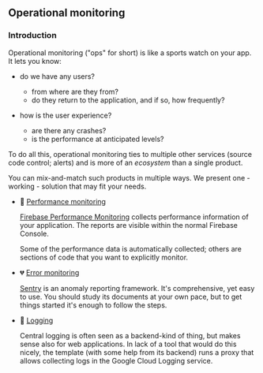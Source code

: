 ## Operational monitoring

### Introduction 

Operational monitoring ("ops" for short) is like a sports watch on your app. It lets you know:

- do we have any users?
   - from where are they from?
   - do they return to the application, and if so, how frequently?

- how is the user experience?
   - are there any crashes?
   - is the performance at anticipated levels? 

To do all this, operational monitoring ties to multiple other services (source code control; alerts) and is more of an *ecosystem* than a single product.

You can mix-and-match such products in multiple ways. We present one - working - solution that may fit your needs.

- 🚀 [Performance monitoring](./README.1-perf.md)

   [Firebase Performance Monitoring](https://firebase.google.com/docs/perf-mon) collects performance information of your application. The reports are visible within the normal Firebase Console.
   
   Some of the performance data is automatically collected; others are sections of code that you want to explicitly monitor.

- 💔 [Error monitoring](./README.2-errors.md)

   [Sentry](http://sentry.io) is an anomaly reporting framework. It's comprehensive, yet easy to use. You should study its documents at your own pace, but to get things started it's enough to follow the steps.

- 📜 [Logging](./README.3-logging.md)

   Central logging is often seen as a backend-kind of thing, but makes sense also for web applications. In lack of a tool that would do this nicely, the template (with some help from its backend) runs a proxy that allows collecting logs in the Google Cloud Logging service.


